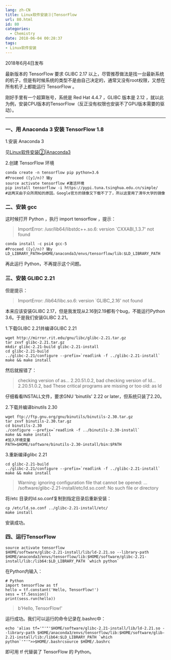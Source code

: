 ```yaml
---
lang: zh-CN
title: Linux软件安装③|TensorFlow
url: 80.html
id: 80
categories:
  - Chemistry
date: 2018-06-04 00:28:37
tags:
- Linux软件安装
---
```


2018年6月4日发布

最新版本的 TensorFlow 要求 GLIBC 2.17 以上，尽管推荐做法是找一台最新系统的机子，但是有时候系统的类型不是由自己决定的，通常又没有root权限，又想在所有机子上都能运行 TensorFlow 。
<!--more-->

刚好手里有一个超算账号，系统是 Red Hat 4.4.7 ，GLIBC 版本是 2.12 ，就以此为例，安装CPU版本的TensorFlow（反正没有权限也安装不了GPU版本需要的驱动）。

* * *

### 一、用 Anaconda 3 安装 TensorFlow 1.8

1.安装 Anaconda 3

见[Linux软件安装②|Anaconda3](https://njzjz.win/#/posts/18)

2.创建 TensorFlow 环境

    conda create -n tensorflow pip python=3.6
    #Proceed ([y]/n)? 输y
    source activate tensorflow #激活环境
    pip install tensorflow -i https://pypi.tuna.tsinghua.edu.cn/simple/
    #这两天由于众所周知的原因，Google官方的镜像又下载不了了，所以这里用了清华大学的镜像

### 二、安装 gcc

这时候打开 Python ，执行 import tensorflow ，提示：

> ImportError: /usr/lib64/libstdc++.so.6: version `CXXABI_1.3.7' not found

    conda install -c psi4 gcc-5 
    #Proceed ([y]/n)? 输y
    LD_LIBRARY_PATH=$HOME/anaconda3/envs/tensorflow/lib:$LD_LIBRARY_PATH

再此运行 Python，不再提示这个问题。

### 三、安装 GLIBC 2.21

但是提示：

> ImportError: /lib64/libc.so.6: version `GLIBC_2.16' not found

本来应该安装GLIBC 2.17，但是我发现从2.16到2.19都有个bug，不能运行Python 3.6。于是我们安装GLIBC 2.21。

1.下载GLIBC 2.21并编译GLIBC 2.21

    wget http://mirror.rit.edu/gnu/libc/glibc-2.21.tar.gz
    tar zxvf glibc-2.21.tar.gz
    mkdir glibc-2.21-build glibc-2.21-install
    cd glibc-2.21-build
    ../glibc-2.21/configure --prefix=`readlink -f ../glibc-2.21-install` 
    make && make install

然后就报错了：

> checking version of as... 2.20.51.0.2, bad checking version of ld... 2.20.51.0.2, bad These critical programs are missing or too old: as ld

仔细看看INSTALL文件，要求GNU 'binutils' 2.22 or later，但系统只装了2.20。

2.下载并编译binutils 2.30

    wget ftp://ftp.gnu.org/gnu/binutils/binutils-2.30.tar.gz
    tar zxvf binutils-2.30.tar.gz
    cd binutils-2.30
    ./configure --prefix=`readlink -f ../binutils-2.30-install` 
    make && make install
    #加入环境变量
    PATH=$HOME/software/binutils-2.30-install/bin:$PATH

3.重新编译glibc 2.21

    cd glibc-2.21-build
    ../glibc-2.21/configure --prefix=`readlink -f ../glibc-2.21-install` 
    make && make install

> Warning: ignoring configuration file that cannot be opened: ... /software/glibc-2.21-install/etc/ld.so.conf: No such file or directory

将/etc 目录的ld.so.conf复制到指定目录后重新安装：

    cp /etc/ld.so.conf ../glibc-2.21-install/etc/
    make install

安装成功。

### 四、运行TensorFlow

    source activate tensorflow
    $HOME/software/glibc-2.21-install/lib/ld-2.21.so --library-path $HOME/anaconda3/envs/tensorflow/lib:$HOME/software/glibc-2.21-install/lib:/lib64:$LD_LIBRARY_PATH `which python`

在Python内输入：

    # Python
    import tensorflow as tf
    hello = tf.constant('Hello, TensorFlow!')
    sess = tf.Session()
    print(sess.run(hello))

> b'Hello, TensorFlow!'

运行成功。我们可以运行的命令记录在.bashrc中：

    echo 'alias tf='"'"'$HOME/software/glibc-2.21-install/lib/ld-2.21.so --library-path $HOME/anaconda3/envs/tensorflow/lib:$HOME/software/glib-2.21-install/lib:/lib64:$LD_LIBRARY_PATH `which python`'"'">>$HOME/.bashrcsource $HOME/.bashrc

即可用 tf 代替装了 TensorFlow 的 Python。
